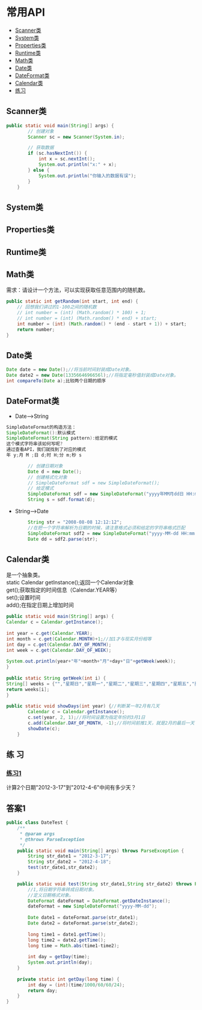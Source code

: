 # 常用API
- [Scanner类](#scanner类)
- [System类](#system类)
- [Properties类](#propertie类)
- [Runtime类](#runtime类)
- [Math类](#math类)
- [Date类](#date类)
- [DateFormat类](#dateformat类)
- [Calendar类](#calendar类)
- [练习](#练-习) 




## Scanner类
```java
public static void main(String[] args) {
		// 创建对象
		Scanner sc = new Scanner(System.in);

		// 获取数据
		if (sc.hasNextInt()) {
			int x = sc.nextInt();
			System.out.println("x:" + x);
		} else {
			System.out.println("你输入的数据有误");
		}
	}

```


## System类

## Properties类


## Runtime类


## Math类
需求：请设计一个方法，可以实现获取任意范围内的随机数。  
```java
public static int getRandom(int start, int end) {
	// 回想我们讲过的1-100之间的随机数
	// int number = (int) (Math.random() * 100) + 1;
	// int number = (int) (Math.random() * end) + start;
	int number = (int) (Math.random() * (end - start + 1)) + start;
	return number;
}
```


## Date类
```java
Date date = new Date();//将当前时间封装成Date对象。
Date date2 = new Date(1335664696656l);//将指定毫秒值封装成Date对象。
int compareTo(Date a);比较两个日期的顺序
```


## DateFormat类
* Date-->String
```java
SimpleDateFormat的构造方法：
SimpleDateFormat():默认模式
SimpleDateFormat(String pattern):给定的模式
这个模式字符串该如何写呢?
通过查看API，我们就找到了对应的模式
年 y;月 M	;日 d;时 H;分 m;秒 s

		// 创建日期对象
		Date d = new Date();
		// 创建格式化对象
		// SimpleDateFormat sdf = new SimpleDateFormat();
		// 给定模式
		SimpleDateFormat sdf = new SimpleDateFormat("yyyy年MM月dd日 HH:mm:ss");
		String s = sdf.format(d);
```
* String-->Date
```java
		String str = "2008-08-08 12:12:12";
		//在把一个字符串解析为日期的时候，请注意格式必须和给定的字符串格式匹配
		SimpleDateFormat sdf2 = new SimpleDateFormat("yyyy-MM-dd HH:mm:ss");
		Date dd = sdf2.parse(str);
```

## Calendar类
是一个抽象类。  
static Calendar getInstance();返回一个Calendar对象  
get();获取指定的时间信息（Calendar.YEAR等）  
set();设置时间  
add();在指定日期上增加时间  
```java
public static void main(String[] args) {
Calendar c = Calendar.getInstance();
		
int year = c.get(Calendar.YEAR);
int month = c.get(Calendar.MONTH)+1;//加1才与现实月份相等
int day = c.get(Calendar.DAY_OF_MONTH);
int week = c.get(Calendar.DAY_OF_WEEK);
		
System.out.println(year+"年"+month+"月"+day+"日"+getWeek(week));
}
		
public static String getWeek(int i) {
String[] weeks = {"","星期日","星期一","星期二","星期三","星期四","星期五","星期六"};
return weeks[i];
}
		
public static void showDays(int year) {//判断某一年2月有几天
		Calendar c = Calendar.getInstance();
		c.set(year, 2, 1);//将时间设置为指定年份的3月1日
		c.add(Calendar.DAY_OF_MONTH, -1);//将时间前推1天，就是2月的最后一天
		showDate(c);
	}
```


## 练 习
### [练习1](#答案1)
计算2个日期"2012-3-17"到"2012-4-6"中间有多少天？





## 答案1
```java
public class DateTest {
	/**
	 * @param args
	 * @throws ParseException 
	 */
	public static void main(String[] args) throws ParseException {
		String str_date1 = "2012-3-17";
		String str_date2 = "2012-4-18";
		test(str_date1,str_date2);
	}

	public static void test(String str_date1,String str_date2) throws ParseException {
		//1,将日期字符串转成日期对象。
		//定义日期格式对象。
		DateFormat dateFormat = DateFormat.getDateInstance();
		dateFormat = new SimpleDateFormat("yyyy-MM-dd");
		
		Date date1 = dateFormat.parse(str_date1);
		Date date2 = dateFormat.parse(str_date2);
		
		long time1 = date1.getTime();
		long time2 = date2.getTime();
		long time = Math.abs(time1-time2);
		
		int day = getDay(time);
		System.out.println(day);
	}
	
	private static int getDay(long time) {
		int day = (int)(time/1000/60/60/24);
		return day;
	}
}
```
